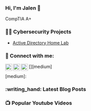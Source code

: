 <h3>Hi, I'm Jalen 👋</h3>

CompTIA A+

<h3>👨‍💻 Cybersecurity Projects</h3>

  - [Active Directory Home Lab](https://github.com/cyberjalen/LABURL)

<h3> 🔗 Connect with me:</h3>

[<img align="left" alt="noobpk | LinkedIn" width="22px" src="https://raw.githubusercontent.com/rahuldkjain/github-profile-readme-generator/master/src/images/icons/Social/linked-in-alt.svg" />][linkedin]
[<img align="left" alt="noobpk | YouTube" width="22px" src="https://raw.githubusercontent.com/rahuldkjain/github-profile-readme-generator/master/src/images/icons/Social/youtube.svg" />][youtube]
[<img align="left" alt="noobpk | Medium" width="22px" src="https://raw.githubusercontent.com/rahuldkjain/github-profile-readme-generator/master/src/images/icons/Social/medium.svg" />][medium]

[linkedin]: https://www.linkedin.com/in/jalen-shi/
[youtube]: https://www.youtube.com/channel/UCg3_I5q9kSWe34bvDplU6xQ
[medium]: 

<h3>:writing_hand: Latest Blog Posts </h3>

<h3> 📺 Popular Youtube Videos</h3>

<!--
**joshmadakor1/joshmadakor1** is a ✨ _special_ ✨ repository because its `README.md` (this file) appears on your GitHub profile.

Here are some ideas to get you started:

- 🔭 I’m currently working on ...
- 🌱 I’m currently learning ...
- 👯 I’m looking to collaborate on ...
- 🤔 I’m looking for help with ...
- 💬 Ask me about ...
- 📫 How to reach me: ...
- 😄 Pronouns: ...
- ⚡ Fun fact: ...
-->
